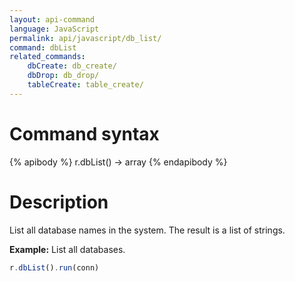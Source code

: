 ```yaml
---
layout: api-command
language: JavaScript
permalink: api/javascript/db_list/
command: dbList
related_commands:
    dbCreate: db_create/
    dbDrop: db_drop/
    tableCreate: table_create/
---
```


# Command syntax #

{% apibody %}
r.dbList() &rarr; array
{% endapibody %}

# Description #

List all database names in the system. The result is a list of strings.

__Example:__ List all databases.

```js
r.dbList().run(conn)
```
